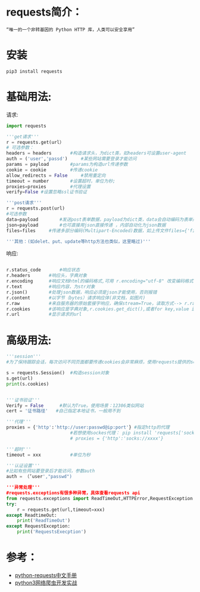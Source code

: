
# requests简介：
	“唯一的一个非转基因的 Python HTTP 库，人类可以安全享用”
# 安装 
	pip3 install requests
# 基础用法:
请求:
```python {.line-numbers}
import requests

'''get请求'''
r = requests.get(url）
# 可选参数：
headers = headers		#构造请求头，为dict类，如headers可设置user-agent
auth = ('user','passd')		#某些网站需要登录才能访问
params = payload		#params为构造url传递参数
cookie = cookie			#传递cookie 
allow_redirects = False		#禁用重定向
timeout = number		#设置超时，单位为秒;
proxies=proxies			#代理设置
verify=False #设置忽略ssl证书验证

'''post请求'''
r = requests.post(url)
#可选参数
data=payload		#发送post表单数据，payload为dict类，data会自动编码为表单形式；若想发string，可data=json.dumps(payload)转化
json=payload 		#也可直接用json直接传递 ，内部自动化为json数据
files=files		#传递多部分编码(Multipart-Encoded)数据，如上传文件files={'file':open("my.xx","rb")}

'''其他：(如delet、put、update等http方法也类似，这里略过)'''
```
响应:
```python {.line-numbers}			

r.status_code		#响应状态
r.headers		#响应头，字典对象
r.encoding		#响应文档html的编码格式,可用 r.encoding="utf-8" 改变编码格式
r.text			#响应内容，为str对象
r.json()		#处理json数据，响应必须是json才能使用，否则报错
r.content		#以字节（bytes）请求响应体(非文档，如图片)
r.raw			#来自服务器的原始套接字响应，确保stream=True，读取方式--> r.raw.read()
r.cookies		#该响应是字典对象,r.cookies.get_dict(),或者for key,value in r.cookies.items():  print(key,value)
r.url			#显示请求的url
```

# 高级用法:

```python {.line-numbers}
'''session'''
#为了保持跟踪会话，每次访问不同页面都要传递cookies会非常麻烦，使用requests提供的session对象轻易解决：

s = requests.Session()	#构造session对象
s.get(url)		
print(s.cookies)


'''证书验证'''
Verify = False   	#默认为True。使用场景：12306类似网站
cert = '证书路径' 	#自己指定本地证书，一般用不到

'''代理'''
proxies = {'http':'http://user:passwd@ip:port'} #指定http的代理
						#若想使用sockes代理： pip install 'requests['socks']'
						# proxies = {'http':'socks://xxxx'}

'''超时'''
timeout = xxx    		#单位为秒

'''认证设置'''
#比如有些网站要登录后才能访问，参数auth
auth = （’user',"passwd")

'''异常处理'''
#requests.exceptions有很多种异常，具体查看requests api
from requests.exceptions import ReadTimeOut,HTTPError,RequestException
try:
	r = requests.get(url,timeout=xxx)
except ReadtimeOut:
	print('ReadTimeOut')
except RequestException:
	print('RequestsExecption')

```


# 参考：

* [python-requests中文手册](http://docs.python-requests.org/zh_CN/latest/index.html)
* [python3网络爬虫开发实战](https://germey.gitbooks.io/python3webspider/3.2-%E4%BD%BF%E7%94%A8Requests.html)



























